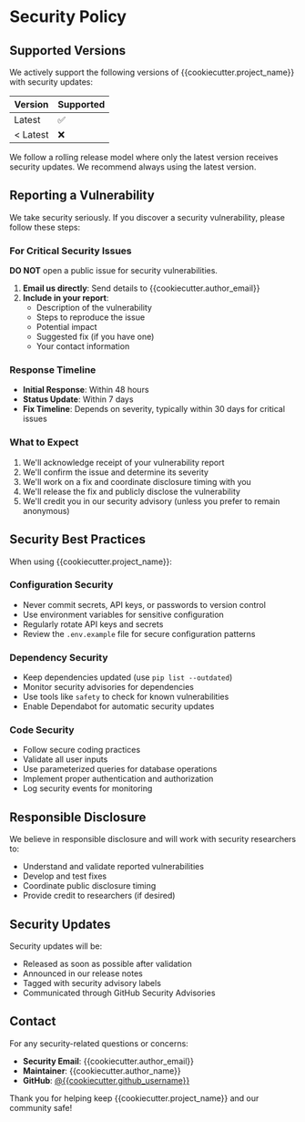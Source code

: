 # Security Policy

## Supported Versions

We actively support the following versions of {{cookiecutter.project_name}} with security updates:

| Version | Supported          |
| ------- | ------------------ |
| Latest  | :white_check_mark: |
| < Latest| :x:                |

We follow a rolling release model where only the latest version receives security updates. We recommend always using the latest version.

## Reporting a Vulnerability

We take security seriously. If you discover a security vulnerability, please follow these steps:

### For Critical Security Issues

**DO NOT** open a public issue for security vulnerabilities.

1. **Email us directly**: Send details to {{cookiecutter.author_email}}
2. **Include in your report**:
   - Description of the vulnerability
   - Steps to reproduce the issue
   - Potential impact
   - Suggested fix (if you have one)
   - Your contact information

### Response Timeline

- **Initial Response**: Within 48 hours
- **Status Update**: Within 7 days
- **Fix Timeline**: Depends on severity, typically within 30 days for critical issues

### What to Expect

1. We'll acknowledge receipt of your vulnerability report
2. We'll confirm the issue and determine its severity
3. We'll work on a fix and coordinate disclosure timing with you
4. We'll release the fix and publicly disclose the vulnerability
5. We'll credit you in our security advisory (unless you prefer to remain anonymous)

## Security Best Practices

When using {{cookiecutter.project_name}}:

### Configuration Security
- Never commit secrets, API keys, or passwords to version control
- Use environment variables for sensitive configuration
- Regularly rotate API keys and secrets
- Review the `.env.example` file for secure configuration patterns

### Dependency Security
- Keep dependencies updated (use `pip list --outdated`)
- Monitor security advisories for dependencies
- Use tools like `safety` to check for known vulnerabilities
- Enable Dependabot for automatic security updates

### Code Security
- Follow secure coding practices
- Validate all user inputs
- Use parameterized queries for database operations
- Implement proper authentication and authorization
- Log security events for monitoring

## Responsible Disclosure

We believe in responsible disclosure and will work with security researchers to:

- Understand and validate reported vulnerabilities
- Develop and test fixes
- Coordinate public disclosure timing
- Provide credit to researchers (if desired)

## Security Updates

Security updates will be:

- Released as soon as possible after validation
- Announced in our release notes
- Tagged with security advisory labels
- Communicated through GitHub Security Advisories

## Contact

For any security-related questions or concerns:

- **Security Email**: {{cookiecutter.author_email}}
- **Maintainer**: {{cookiecutter.author_name}}
- **GitHub**: [@{{cookiecutter.github_username}}](https://github.com/{{cookiecutter.github_username}})

Thank you for helping keep {{cookiecutter.project_name}} and our community safe!
